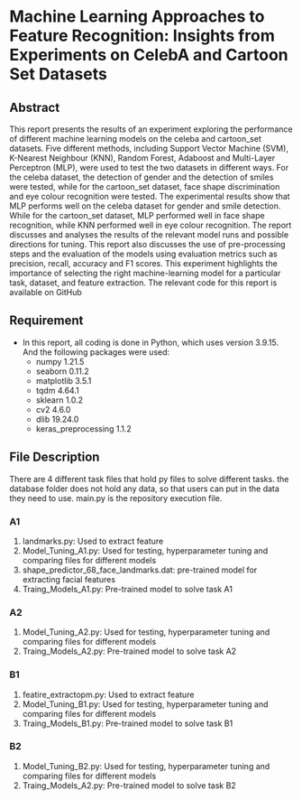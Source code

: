 # Machine Learning Approaches to Feature Recognition: Insights from Experiments on CelebA and Cartoon Set Datasets

## Abstract
This report presents the results of an experiment exploring the performance of different machine learning models on the celeba and cartoon\_set datasets. Five different methods, including Support Vector Machine (SVM), K-Nearest Neighbour (KNN), Random Forest, Adaboost and Multi-Layer Perceptron (MLP), were used to test the two datasets in different ways. For the celeba dataset, the detection of gender and the detection of smiles were tested, while for the cartoon\_set dataset, face shape discrimination and eye colour recognition were tested. The experimental results show that MLP performs well on the celeba dataset for gender and smile detection. While for the cartoon\_set dataset, MLP performed well in face shape recognition, while KNN performed well in eye colour recognition. The report discusses and analyses the results of the relevant model runs and possible directions for tuning. This report also discusses the use of pre-processing steps and the evaluation of the models using evaluation metrics such as precision, recall, accuracy and F1 scores. This experiment highlights the importance of selecting the right machine-learning model for a particular task, dataset, and feature extraction. The relevant code for this report is available on GitHub

## Requirement
- In this report, all coding is done in Python, which uses version 3.9.15. And the following packages were used:
    - numpy 1.21.5
    - seaborn 0.11.2
    - matplotlib 3.5.1
    - tqdm 4.64.1
    - sklearn 1.0.2
    - cv2 4.6.0
    - dlib 19.24.0
    - keras_preprocessing 1.1.2

## File Description
There are 4 different task files that hold py files to solve different tasks. the database folder does not hold any data, so that users can put in the data they need to use. main.py is the repository execution file.

### A1
1. landmarks.py: Used to extract feature
2. Model_Tuning_A1.py: Used for testing, hyperparameter tuning and comparing files for different models
3. shape_predictor_68_face_landmarks.dat: pre-trained model for extracting facial features
4. Traing_Models_A1.py: Pre-trained model to solve task A1

### A2
1. Model_Tuning_A2.py: Used for testing, hyperparameter tuning and comparing files for different models
2. Traing_Models_A2.py: Pre-trained model to solve task A2

### B1
1. featire_extractopm.py: Used to extract feature
2. Model_Tuning_B1.py: Used for testing, hyperparameter tuning and comparing files for different models
3. Traing_Models_B1.py: Pre-trained model to solve task B1

### B2
1. Model_Tuning_B2.py: Used for testing, hyperparameter tuning and comparing files for different models
2. Traing_Models_A2.py: Pre-trained model to solve task B2
